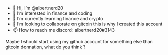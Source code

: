 - 👋 Hi, I’m @albertnerd20
- 👀 I’m interested in finance and coding
- 🌱 I’m currently learning finance and crypto
- 💞️ I’m looking to collaborate on gitcoin this is why I created this account
- 📫 How to reach me discord: albertnerd20#3143

<!---
albertnerd20/albertnerd20 is a ✨ special ✨ repository because its `README.md` (this file) appears on your GitHub profile.
You can click the Preview link to take a look at your changes.
--->

Maybe I should start using my github account for something else than gitcoin donnation, what do you think ?
